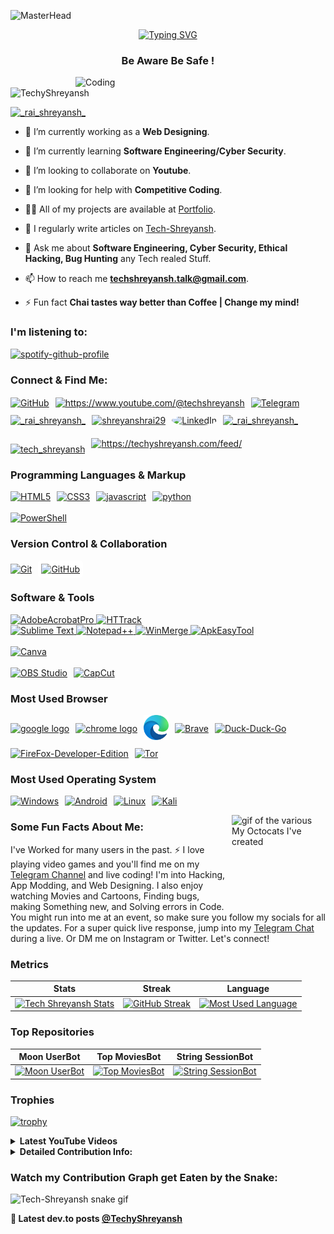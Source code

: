 ![MasterHead](https://cdn.jsdelivr.net/gh/TechyShreyansh/TechyShreyansh@main/Images/banner.png)
<div align="center">
<a href="https://git.io/typing-svg"><img src="https://readme-typing-svg.demolab.com?font=Fira+Code&pause=1000&center=true&vCenter=true&random=true&width=435&lines=Hii+There!+%F0%9F%91%8B;I'm++Tech+Shreyansh+%F0%9F%91%A8%E2%80%8D%F0%9F%92%BB" alt="Typing SVG" /></a>
</div>
<h3 align="center">Be Aware Be Safe !</h3>
<img align="right" alt="Coding" width="400" src="https://cdn.jsdelivr.net/gh/TechyShreyansh/TechyShreyansh@main/Images/Panda.gif">
<p align="left"> <img src="https://komarev.com/ghpvc/?username=TechyShreyansh&label=Profile%20views&color=0e75b6&style=flat" alt="TechyShreyansh" /> </p>

<p align="left"> <a href="https://twitter.com/_rai_shreyansh_" target="blank"><img src="https://img.shields.io/twitter/follow/_rai_shreyansh_?logo=twitter&style=for-the-badge" alt="_rai_shreyansh_" /></a> </p>

- 🔭 I’m currently working as a **Web Designing**.
  
- 🌱 I’m currently learning **Software Engineering/Cyber Security**.

- 👯 I’m looking to collaborate on **Youtube**.

- 🤝 I’m looking for help with **Competitive Coding**.

- 👨‍💻 All of my projects are available at [Portfolio](https://techyshreyansh.github.io/Resume/).

- 📝 I regularly write articles on [Tech-Shreyansh](tehyshreyansh.com).

- 💬 Ask me about **Software Engineering, Cyber Security, Ethical Hacking, Bug Hunting** any Tech realed Stuff.

- 📫 How to reach me **techshreyansh.talk@gmail.com**.

- ⚡ Fun fact **Chai tastes way better than Coffee | Change my mind!**

### I'm listening to:

[![spotify-github-profile](https://spotify-github-profile.kittinanx.com/api/view?uid=31omun422jxwf3dbgmqv3rda4jn4&cover_image=true&theme=novatorem&show_offline=false&background_color=121212&interchange=true&bar_color=53b14f&bar_color_cover=false)](https://github.com/kittinan/spotify-github-profile)

<p align="left">
<h3>Connect & Find Me:</h3>
  <div style="display: flex; flex-wrap: wrap; gap: 10px; align-items: center;">
<a href="https://github.com/techyshreyansh" target="blank">
  <img align="center" src="https://cdn.jsdelivr.net/gh/TechyShreyansh/TechyShreyansh@main/Images/github.svg" alt="GitHub" height="30" width="40" /></a>
<a href="https://www.youtube.com/c/https://www.youtube.com/@techshreyansh" target="blank">
  <img align="center" src="https://cdn.jsdelivr.net/gh/TechyShreyansh/TechyShreyansh@main/Images/youtube.svg" alt="https://www.youtube.com/@techshreyansh" height="30" width="40" /></a>
<a href="https://t.me/Tech_Shreyansh1" target="blank">
  <img align="center" src="https://cdn.jsdelivr.net/gh/TechyShreyansh/TechyShreyansh@main/Images/Telegram_logo.svg" alt="Telegram" height="30" width="40" /></a>
<a href="https://instagram.com/_rai_shreyansh_" target="blank">
  <img align="center" src="https://cdn.jsdelivr.net/gh/TechyShreyansh/TechyShreyansh@main/Images/Instagram.svg" alt="_rai_shreyansh_" height="30" width="40" /></a>
<a href="https://fb.com/shreyanshrai29" target="blank">
  <img align="center" src="https://cdn.jsdelivr.net/gh/TechyShreyansh/TechyShreyansh@main/Images/facebook.svg" alt="shreyanshrai29" height="30" width="40" /></a>
<a href="https://www.linkedin.com/in/ritikrair" target="blank">
  <img align="center" src="https://cdn.jsdelivr.net/gh/TechyShreyansh/TechyShreyansh@main/Images/linkedin-256x256.png" alt="LinkedIn" height="30" width="30" style="border-radius: 50%;" /></a>
<a href="https://twitter.com/_rai_shreyansh_" target="blank">
  <img align="center" src="https://cdn.jsdelivr.net/gh/TechyShreyansh/TechyShreyansh@main/Images/Twitter.svg" alt="_rai_shreyansh_" height="30" width="40" /></a>
<a href="https://codepen.io/tech_shreyansh" target="blank">
</br>
  <img align="center" src="https://cdn.jsdelivr.net/gh/TechyShreyansh/TechyShreyansh@main/Images/CodePen-Dark.svg" alt="tech_shreyansh" height="30" width="40" /></a>
<a href="https://www.micoguide.news/feeds/posts/default/" target="blank">
  <img align="center" src="https://cdn.jsdelivr.net/gh/TechyShreyansh/TechyShreyansh@main/Images/rss.svg" alt="https://techyshreyansh.com/feed/" height="30" width="40" /></a>
</p>
  </div>

<p align="left">
    <h3>Programming Languages & Markup</h3>
    <div style="display: flex; flex-wrap: wrap; gap: 10px; align-items: center;">
      <!--<a href="https://www.cprogramming.com/" target="_blank" rel="noreferrer">
          <img src="https://raw.githubusercontent.com/devicons/devicon/master/icons/c/c-original.svg" alt="C" width="40" height="40"/>
        </a>
       <a href="https://www.w3schools.com/cpp/" target="_blank" rel="noreferrer">
          <img src="https://raw.githubusercontent.com/devicons/devicon/master/icons/cplusplus/cplusplus-original.svg" alt="C++" width="40" height="40"/>
        </a>-->
      <a href="https://developer.mozilla.org/en-US/docs/Web/HTML" target="_blank" rel="noreferrer">
          <img src="https://cdn.jsdelivr.net/gh/TechyShreyansh/TechyShreyansh@main/Images/html5.svg" alt="HTML5" width="40" height="40"/>
        </a>
       <a href="https://developer.mozilla.org/en-US/docs/Web/CSS" target="_blank" rel="noreferrer">
          <img src="https://cdn.jsdelivr.net/gh/TechyShreyansh/TechyShreyansh@main/Images/css3.svg" alt="CSS3" width="40" height="40"/>
        </a>
      <a href="https://developer.mozilla.org/en-US/docs/Web/JavaScript" target="_blank" rel="noreferrer"> <img src="https://cdn.jsdelivr.net/gh/TechyShreyansh/TechyShreyansh@main/Images/javascript.svg" alt="javascript" width="40" height="40"/> </a>
      <a href="https://www.python.org/downloads/" target="_blank" rel="noreferrer">
          <img src="https://cdn.jsdelivr.net/gh/TechyShreyansh/TechyShreyansh@main/Images/python.svg" alt="python" width="40" height="40"/>
        </a>
    </div>
    <br/>
     <div style="display: flex; align-items: center; gap: 10px;">
        <!-- Shreyansh bahasa Markup -->
         <a href="https://www.powershell.org/" target="_blank" rel="noreferrer">
          <img src="https://cdn.jsdelivr.net/gh/TechyShreyansh/TechyShreyansh@main/Images/powershell-original.svg" alt="PowerShell" width="40" height="40"/>
        </a>
</div>
 <!--   <h3 style="font-weight: bold; text-decoration: underline;">Development Frameworks, Tools & Databases</h3>
    <!-- Web Frameworks and Tools -->
<!--     <h5>Web Frameworks and Tools</h5> -->
<!--    <div style="display: flex; align-items: center; gap: 10px;">
        <a href="https://getbootstrap.com/" target="_blank" rel="noreferrer">
            <img src="https://raw.githubusercontent.com/devicons/devicon/master/icons/bootstrap/bootstrap-original-wordmark.svg" alt="Bootstrap" width="40" height="40"/>
        </a>
        <a href="https://tailwindcss.com/" target="_blank" rel="noreferrer">
            <img src="https://www.vectorlogo.zone/logos/tailwindcss/tailwindcss-icon.svg" alt="Tailwind CSS" width="40" height="40"/>
        </a>
        <a href="https://laravel.com" target="_blank" rel="noreferrer">
            <img src="https://github.com/tandpfun/skill-icons/blob/main/icons/Laravel-Dark.svg" alt="Laravel" width="40" height="40"/>
        </a>
        <a href="https://nodejs.org/en" target="_blank" rel="noreferrer">
          <img src="https://github.com/tandpfun/skill-icons/blob/main/icons/NodeJS-Dark.svg" alt="nodejs" width="40" height="40" />
        </a>
    </div>
    <br/> -->
    <!-- Databases -->
<!--     <h5>Databases</h5> -->
 <!--   <div style="display: flex; align-items: center; gap: 10px;">
        <a href="https://www.mysql.com/" target="_blank" rel="noreferrer">
<!--             <img src="https://raw.githubusercontent.com/devicons/devicon/master/icons/mysql/mysql-original.svg" alt="MySQL" width="40" height="40"/> -->
     <!--       <img src="https://cdn4.iconfinder.com/data/icons/logos-3/181/MySQL-512.png" alt="MySQL" width="40" height="40"/>
        </a>
<!--         <a href="https://www.postgresql.org/" target="_blank" rel="noreferrer">
            <img src="https://raw.githubusercontent.com/devicons/devicon/master/icons/postgresql/postgresql-original.svg" alt="PostgreSQL" width="40" height="40"/>
        </a>
        <a href="https://www.mongodb.com/" target="_blank" rel="noreferrer">
            <img src="https://raw.githubusercontent.com/devicons/devicon/master/icons/mongodb/mongodb-original.svg" alt="MongoDB" width="40" height="40"/>
        </a>
        <a href="https://redis.io/" target="_blank" rel="noreferrer">
            <img src="https://raw.githubusercontent.com/devicons/devicon/master/icons/redis/redis-original.svg" alt="Redis" width="40" height="40"/>
        </a>
    </div> -->
    <!-- Mobile Development Tools -->
<!--     <h5>Mobile Development Frameworks & Tools</h5>
    <div style="display: flex; align-items: center; gap: 10px;">
        <a href="https://flutter.dev/" target="_blank" rel="noreferrer">
            <img src="https://cdn.icon-icons.com/icons2/2107/PNG/512/file_type_flutter_icon_130599.png" alt="Flutter" width="40" height="40"/>
        </a>
        <a href="https://reactnative.dev/" target="_blank" rel="noreferrer">
            <img src="https://reactnative.dev/img/header_logo.svg" alt="React Native" width="40" height="40"/>
        </a>
        <a href="https://developer.android.com/studio" target="_blank" rel="noreferrer">
            <img src="https://developer.android.com/images/brand/Android_Robot.png" alt="Android Studio" width="40" height="40"/>
        </a>
        <a href="https://developer.apple.com/xcode/" target="_blank" rel="noreferrer">
            <img src="https://developer.apple.com/assets/elements/icons/xcode/xcode-128x128.png" alt="Xcode" width="40" height="40"/>
        </a>
    </div> -->
<!--    <h3>Data Science, Machine Learning, & Visualization Tools</h3>
    <div style="display: flex; flex-wrap: wrap; gap: 10px; align-items: center;">
        <a href="https://pandas.pydata.org/" target="_blank" rel="noreferrer">
            <img src="https://raw.githubusercontent.com/devicons/devicon/master/icons/pandas/pandas-original.svg" alt="pandas" width="40" height="40"/>
        </a>
        <a href="https://numpy.org/" target="_blank" rel="noreferrer">
            <img src="https://raw.githubusercontent.com/devicons/devicon/master/icons/numpy/numpy-original.svg" alt="numpy" width="40" height="40"/>
        </a>
        <a href="https://www.tensorflow.org/" target="_blank" rel="noreferrer">
            <img src="https://raw.githubusercontent.com/devicons/devicon/master/icons/tensorflow/tensorflow-original.svg" alt="tensorflow" width="40" height="40"/>
        </a>
        <a href="https://seaborn.pydata.org/" target="_blank" rel="noreferrer">
            <img src="https://seaborn.pydata.org/_images/logo-mark-lightbg.svg" alt="seaborn" width="40" height="40"/>
        </a>
        <a href="https://scikit-learn.org/" target="_blank" rel="noreferrer">
            <img src="https://upload.wikimedia.org/wikipedia/commons/0/05/Scikit_learn_logo_small.svg" alt="scikit_learn" width="40" height="40"/>
        </a>
        <a href="https://matplotlib.org/" target="_blank" rel="noreferrer">
            <img src="https://raw.githubusercontent.com/devicons/devicon/master/icons/matplotlib/matplotlib-original.svg" alt="matplotlib" width="40" height="40"/>
        </a> -->
<!--         <a href="https://flask.palletsprojects.com/" target="_blank" rel="noreferrer"> 
            <img src="https://www.vectorlogo.zone/logos/pocoo_flask/pocoo_flask-icon.svg" alt="flask" width="40" height="40"/> 
        </a> -->
<!--         <a href="https://pytorch.org/" target="_blank" rel="noreferrer">
            <img src="https://raw.githubusercontent.com/devicons/devicon/master/icons/pytorch/pytorch-original.svg" alt="pytorch" width="40" height="40"/>
        </a> -->
<!--         <a target="_blank" href="https://www.vectorlogo.zone/logos/opencv/opencv-icon.svg" style="display: inline-block;">
            <img src="https://www.vectorlogo.zone/logos/opencv/opencv-icon.svg" alt="opencv" width="40" height="40" />
        </a> 
    </div>
<!--     <br/> 
    <div style="display: flex; align-items: center; gap: 10px;">
<!--         <a href="https://scrapy.org/" target="_blank" rel="noreferrer">
            <img src="https://scrapy.org/img/scrapylogo.png" alt="Scrapy" width="125" height="40"/>
        </a> -->
<!--         <a href="https://www.crummy.com/software/BeautifulSoup/bs4/doc/" target="_blank" rel="noreferrer">
           <img src="https://scrapingant.com/blog/img/blog/beautifulsoup-logo.png" alt="Beautiful Soup" width="40" height="40"/> 
            <img src="https://cdn.analyticsvidhya.com/wp-content/uploads/2020/03/ws3.png" alt="Beautiful Soup" width="80" height="40"/>
        </a> -->
<!--         <a href="https://requests.readthedocs.io/en/master/" target="_blank" rel="noreferrer">
            <img src="https://www.pngkit.com/png/full/70-701671_requests-python-logo-python-requests-logo.png" alt="Requests" width="40" height="40"/>
            <img src="https://www.nicepng.com/png/full/70-702215_python-logo-png.png" alt="Requests" width="25" height="40"/>
        </a> -->
<!--         <a href="https://www.selenium.dev/" target="_blank" rel="noreferrer">
            <img src="https://www.selenium.dev/images/selenium_logo_square_green.png" alt="Selenium" width="40" height="40"/>
        </a> -->
    </div>
    <h3>Version Control & Collaboration</h3>
    <div style="display: flex; align-items: center; gap: 10px;">
        <a href="https://git-scm.com/" target="_blank" rel="noreferrer">
            <img src="https://cdn.jsdelivr.net/gh/TechyShreyansh/TechyShreyansh@main/Images/git-original.svg" alt="Git" width="40" height="40" />
        </a>
        <a href="https://github.com/" target="_blank" rel="noreferrer" >
            <img src="https://cdn.jsdelivr.net/gh/TechyShreyansh/TechyShreyansh@main/Images/Github-Light.svg" alt="GitHub" width="40" height="40" style="background-color: #ffffff; padding: 5px; border-radius: 5px;"/>
        </a>
    </div>
     <h3>Software & Tools</h3>
    <!-- Data Visualization Tools -->
       <a href="https://www.adobe.com/acrobat/acrobat-pro.html" target="_blank" rel="noreferrer">
            <img src="https://cdn.jsdelivr.net/gh/TechyShreyansh/TechyShreyansh@main/Images/free-adobe-acrobat-pro-icon-down.png" alt="AdobeAcrobatPro" width="40" height="40"/>
        </a>
        <a href="https://www.httrack.com/page/2/en/index.html" target="_blank" rel="noreferrer">
            <img src="https://cdn.jsdelivr.net/gh/TechyShreyansh/TechyShreyansh@main/Images/httrack-website-copier-logo.png" alt="HTTrack" width="40" height="40"/>
        </a>
    </div>
    <br/>
    <!-- Development Tools -->
<!--     <h5>Development Tools</h5> -->
        <a href="https://www.sublimetext.com/" target="_blank" rel="noreferrer">
            <img src="https://cdn.jsdelivr.net/gh/TechyShreyansh/TechyShreyansh@main/Images/9070-sublime-text.png" alt="Sublime Text" width="40" height="40"/>
        </a> 
        <a href="https://notepad-plus-plus.org/" target="_blank" rel="noreferrer">
            <img src="https://cdn.jsdelivr.net/gh/TechyShreyansh/TechyShreyansh@main/Images/notepad%2B%2B.svg" alt="Notepad++" width="40" height="40"/>
        </a> 
        <a href="https://winmerge.org/?lang=en" target="_blank" rel="noreferrer">
            <img src="https://cdn.jsdelivr.net/gh/TechyShreyansh/TechyShreyansh@main/Images/WinMerge1.png" alt="WinMerge" width="40" height="40"/>
        </a> 
         <a href="https://xdaforums.com/t/closed-discontinued-windows-apk-easy-tool-v1-60-2022-06-23.3333960/" target="_blank" rel="noreferrer">
            <img src="https://cdn.jsdelivr.net/gh/TechyShreyansh/TechyShreyansh@main/Images/apk-easy-tool.png" alt="ApkEasyTool" width="40" height="40"/>
        </a> 
    </div>
    <br/>
   <!-- <div style="display: flex; align-items: center; gap: 10px;">
        <a href="https://laragon.org/" target="_blank" rel="noreferrer">
            <img src="https://user-images.githubusercontent.com/176/211701214-b1635bd3-0fa2-477f-9578-54e506dc7d08.png" alt="Laragon" width="40" height="40"/>
        </a> -->
    </div>
    <br/>
    <!-- Design Tools -->
<!--     <h5>Design Tools</h5> -->
    <div style="display: flex; align-items: center; gap: 10px;">
        <a href="https://www.canva.com/" target="_blank" rel="noreferrer">
            <img src="https://cdn.jsdelivr.net/gh/TechyShreyansh/TechyShreyansh@main/Images/icons8-canva.svg" alt="Canva" width="40" height="40"/>
        </a>
    </div>
    <!-- Streaming Tools -->
    <br/>
<!--     <h5>Streaming Tools</h5> -->
    <div style="display: flex; align-items: center; gap: 10px;">
        <a href="https://obsproject.com/" target="_blank" rel="noreferrer">
            <img src="https://cdn.jsdelivr.net/gh/TechyShreyansh/TechyShreyansh@main/Images/obs-studio-logo.png" alt="OBS Studio" width="40" height="40"/>
        </a>
        <a href="https://www.capcut.com/" target="_blank" rel="noreferrer">
            <img src="https://cdn.jsdelivr.net/gh/TechyShreyansh/TechyShreyansh@main/Images/1664284836cap-cut-logo-png.png" alt="CapCut" width="40" height="40"/>
        </a>
    </div>
    
  <h3>Most Used Browser</h3>
     <div style="display: flex; flex-wrap: wrap; gap: 10px; align-items: center;">
        <a href="https://www.google.com/" target="_blank" rel="noreferrer">
            <img src="https://cdn.jsdelivr.net/gh/devicons/devicon/icons/google/google-original.svg" height="40" alt="google logo"  />
        </a>
        <a href="https://www.google.com/chrome/" target="_blank" rel="noreferrer">
            <img src="https://cdn.jsdelivr.net/gh/devicons/devicon/icons/chrome/chrome-original.svg" height="40" alt="chrome logo"  />
        </a>
        <a href="https://www.microsoft.com/en-us/edge" target="_blank" rel="noreferrer">
            <img src="https://raw.githubusercontent.com/alrra/browser-logos/main/src/edge/edge.svg" alt="Edge" width="40" height="40"/>
        </a>
        <a href="https://www.brave.com/" target="_blank" rel="noreferrer">
            <img src="https://cdn.simpleicons.org/Brave/Brave-Original.svg" alt="Brave" width="40" height="40"/>
        </a>
               <a href="https://duckduckgo.com/" target="_blank" rel="noreferrer">
            <img src="https://cdn.jsdelivr.net/gh/TechyShreyansh/TechyShreyansh@main/Images/Duck-Duck-Go.svg" alt="Duck-Duck-Go" width="40" height="40"/>
        </a>
       <a href="https://www.mozilla.org/en-US/firefox/developer/" target="_blank" rel="noreferrer">
            <img src="https://cdn.jsdelivr.net/gh/TechyShreyansh/TechyShreyansh@main/Images/firefox-developer-edition.png" alt="FireFox-Developer-Edition" width="40" height="40"/>
        </a>
               <a href="https://www.torproject.org/" target="_blank" rel="noreferrer">
            <img src="https://cdn.jsdelivr.net/gh/TechyShreyansh/TechySHreyansh@main/Images/tor-browser-icon.svg" alt="Tor" width="40" height="40"/>
        </a>
     </div>
     <h3>Most Used Operating System</h3>
    <div style="display: flex; align-items: center; gap: 10px;">
        <a href="https://www.microsoft.com/windows" target="_blank" rel="noreferrer">
            <img src="https://cdn.jsdelivr.net/gh/devicons/devicon/icons/windows8/windows8-original.svg" alt="Windows" width="40" height="40"/>
        </a>
        <a href="https://www.android.com/" target="_blank" rel="noreferrer">
            <img src="https://cdn.jsdelivr.net/gh/devicons/devicon/icons/android/android-original.svg" alt="Android" width="40" height="40"/>
        </a>
        <a href="https://www.linux.org/" target="_blank" rel="noreferrer">
            <img src="https://cdn.jsdelivr.net/gh/TechyShreyansh/TechySHreyansh@main/Images/linux-svgrepo-com.svg" alt="Linux" width="40" height="40"/>
        </a>
       <a href="https://www.kali.org/" target="_blank" rel="noreferrer">
            <img src="https://cdn.jsdelivr.net/gh/TechyShreyansh/TechySHreyansh@main/Images/kalilinux-svgrepo-com.svg" alt="Kali" width="40" height="40"/>
        </a>
    </div>
</p>

<img align="right" width="150" height="150" src="https://cdn.jsdelivr.net/gh/techyshreyansh/techyshreyansh@main/Images/My-OctocatsShortest.gif" alt="gif of the various My Octocats I've created"></a>
### Some Fun Facts About Me:
I've Worked for many users in the past. ⚡ I love playing video games and you'll find me on my [Telegram Channel](http://telegram.me/Tech_Shreyansh1) and live coding! I'm into Hacking, App Modding, and Web Designing. I also enjoy watching Movies and Cartoons, Finding bugs, making Something new, and Solving errors in Code. You might run into me at an event, so make sure you follow my socials for all the updates. For a super quick live response, jump into my [Telegram Chat](http://telegram.me/Tech_Shreyansh2) during a live. Or DM me on Instagram or Twitter. Let's connect!

### Metrics
| Stats | Streak | Language |
|--------|--------|--------|
| [![Tech Shreyansh Stats](https://github-readme-stats.vercel.app/api?username=techyshreyansh&show_icons=true&locale=en)](https://github.com/techyshreyansh) | [![GitHub Streak](https://github-readme-streak-stats.herokuapp.com/?user=techyshreyansh&)](https://git.io/streak-stats) | [![Most Used Language](https://github-readme-stats.vercel.app/api/top-langs/?username=techyshreyansh&layout=compact&theme=buefy&hide_border=true)](https://github.com/techyshreyansh/github-readme-stats) |

### Top Repositories
| Moon UserBot | Top MoviesBot | String SessionBot |
|--------|--------|--------|
| [![Moon UserBot](https://github-readme-stats.vercel.app/api/pin/?username=The-MoonTg-project&repo=Moon-Userbot)](https://github.com/The-MoonTg-project/Moon-Userbot) | [![Top MoviesBot](https://github-readme-stats.vercel.app/api/pin/?username=techyshreyansh&repo=Top-Movie-Bot)](https://github.com/techyshreyansh/Top-Movie-Bot) | [![String SessionBot](https://github-readme-stats.vercel.app/api/pin/?username=techyshreyansh&repo=STRING-SESSION)](https://github.com/techyshreyansh/STRING-SESSION) |

### Trophies
[![trophy](https://github-profile-trophy.vercel.app/?username=techyshreyansh&no-bg=true&no-frame=true)](https://github.com/ryo-ma/github-profile-trophy)

<details> 
  <summary><b>Latest YouTube Videos</b></summary>
<!-- YouTube Cards - https://github.com/DenverCoder1/github-readme-youtube-cards -->
  
 <!-- BEGIN YOUTUBE-CARDS -->
[![Run Your Telegram Bot 24/7 for FREE (Forever) on Cron-job.org #cronjob #userbot #telegram](https://ytcards.demolab.com/?id=c8HGOnhJ9RE&title=Run+Your+Telegram+Bot+24%2F7+for+FREE+%28Forever%29+on+Cron-job.org+%23cronjob+%23userbot+%23telegram&lang=en&timestamp=1748065262&background_color=%230d1117&title_color=%23ffffff&stats_color=%23dedede&max_title_lines=1&width=250&border_radius=5 "Run Your Telegram Bot 24/7 for FREE (Forever) on Cron-job.org #cronjob #userbot #telegram")](https://www.youtube.com/watch?v=c8HGOnhJ9RE)
[![How to Add Environment Vars in Moon Userbot #moonub #userbot #telegrambot](https://ytcards.demolab.com/?id=SazM803HxNo&title=How+to+Add+Environment+Vars+in+Moon+Userbot+%23moonub+%23userbot+%23telegrambot&lang=en&timestamp=1748014867&background_color=%230d1117&title_color=%23ffffff&stats_color=%23dedede&max_title_lines=1&width=250&border_radius=5 "How to Add Environment Vars in Moon Userbot #moonub #userbot #telegrambot")](https://www.youtube.com/shorts/SazM803HxNo)
[![How To  [Deploy] Telegram Moon Userbot to Render](https://ytcards.demolab.com/?id=yb_pM_kVbmM&title=How+To++%5BDeploy%5D+Telegram+Moon+Userbot+to+Render&lang=en&timestamp=1747847896&background_color=%230d1117&title_color=%23ffffff&stats_color=%23dedede&max_title_lines=1&width=250&border_radius=5 "How To  [Deploy] Telegram Moon Userbot to Render")](https://www.youtube.com/watch?v=yb_pM_kVbmM)
[![How to Create a MongoDB Atlas Database | For Free MongoDB Cloud | #mongodb #database](https://ytcards.demolab.com/?id=UQyc2JmDb84&title=How+to+Create+a+MongoDB+Atlas+Database+%7C+For+Free+MongoDB+Cloud+%7C+%23mongodb+%23database&lang=en&timestamp=1747748536&background_color=%230d1117&title_color=%23ffffff&stats_color=%23dedede&max_title_lines=1&width=250&border_radius=5 "How to Create a MongoDB Atlas Database | For Free MongoDB Cloud | #mongodb #database")](https://www.youtube.com/watch?v=UQyc2JmDb84)
[![How To Create Render Account 2025 | Sign Up & Start Using Render Hosting Platform](https://ytcards.demolab.com/?id=2quDBnr9c7U&title=How+To+Create+Render+Account+2025+%7C+Sign+Up+%26+Start+Using+Render+Hosting+Platform&lang=en&timestamp=1747713351&background_color=%230d1117&title_color=%23ffffff&stats_color=%23dedede&max_title_lines=1&width=250&border_radius=5 "How To Create Render Account 2025 | Sign Up & Start Using Render Hosting Platform")](https://www.youtube.com/watch?v=2quDBnr9c7U)
[![Buy Cheap Domain Name | Buy .com Domain at Cheap Price | Hindi 2025](https://ytcards.demolab.com/?id=Zb6VGx8kGLs&title=Buy+Cheap+Domain+Name+%7C+Buy+.com+Domain+at+Cheap+Price+%7C+Hindi+2025&lang=en&timestamp=1737519186&background_color=%230d1117&title_color=%23ffffff&stats_color=%23dedede&max_title_lines=1&width=250&border_radius=5 "Buy Cheap Domain Name | Buy .com Domain at Cheap Price | Hindi 2025")](https://www.youtube.com/watch?v=Zb6VGx8kGLs)
<!-- END YOUTUBE-CARDS -->

</details>

<details>
    <summary><b>Detailed Contribution Info:</b></summary>
<tr>
  <td>
    <img src="https://cdn.jsdelivr.net/gh/techyshreyansh/techyshreyansh@main/github-metrics.svg" alt="Metrics" width="100%">
  </td>
</tr>
</details>


### Watch my Contribution Graph get Eaten by the Snake:
<!-- platane/snk works, it just puts it on a new branch -->
![Tech-Shreyansh snake gif](https://cdn.jsdelivr.net/gh/techyshreyansh/techyshreyansh@main/Images/github-snake.svg)

**📕 Latest dev.to posts [@TechyShreyansh](https://www.micoguide.news/feeds/posts/default)**
<!-- BLOG-POST-LIST:START -->
<!-- BLOG-POST-LIST:END -->

<!---
TechShreyansh/TechShreyansh is a ✨ special ✨ repository because its `README.md` (this file) appears on your GitHub profile.
You can click the Preview link to take a look at your changes.
--->
